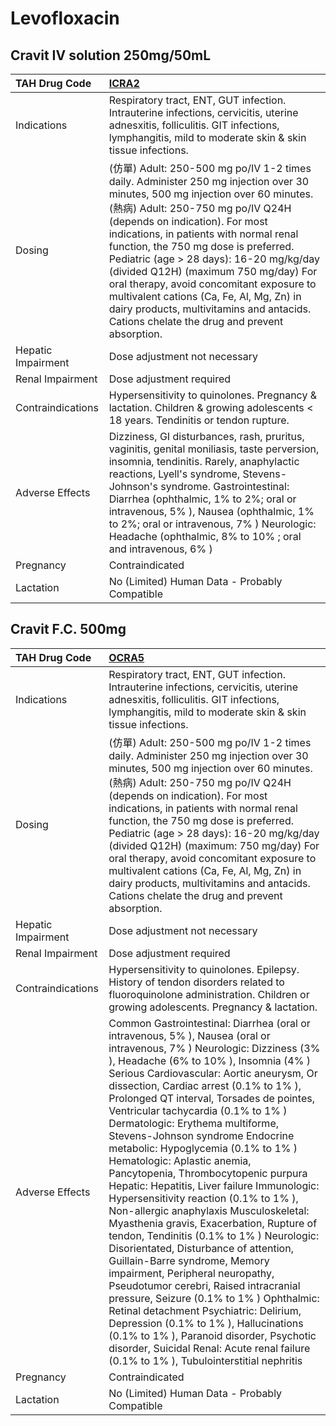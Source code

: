 # Levofloxacin

## Cravit IV solution 250mg/50mL

| TAH Drug Code      | [ICRA2](https://www.tahsda.org.tw/drugs/hissearch.php?drug_code=ICRA2)                                                                                                                                                                                                                                                                                                                                                                                                                                                                                          |
|:-------------------|:----------------------------------------------------------------------------------------------------------------------------------------------------------------------------------------------------------------------------------------------------------------------------------------------------------------------------------------------------------------------------------------------------------------------------------------------------------------------------------------------------------------------------------------------------------------|
| Indications        | Respiratory tract, ENT, GUT infection. Intrauterine infections, cervicitis, uterine adnesxitis, folliculitis. GIT infections, lymphangitis, mild to moderate skin & skin tissue infections.                                                                                                                                                                                                                                                                                                                                                                     |
| Dosing             | (仿單) Adult: 250-500 mg po/IV 1-2 times daily. Administer 250 mg injection over 30 minutes, 500 mg injection over 60 minutes. (熱病) Adult: 250-750 mg po/IV Q24H (depends on indication). For most indications, in patients with normal renal function, the 750 mg dose is preferred. Pediatric (age > 28 days): 16-20 mg/kg/day (divided Q12H) (maximum 750 mg/day) For oral therapy, avoid concomitant exposure to multivalent cations (Ca, Fe, Al, Mg, Zn) in dairy products, multivitamins and antacids. Cations chelate the drug and prevent absorption. |
| Hepatic Impairment | Dose adjustment not necessary                                                                                                                                                                                                                                                                                                                                                                                                                                                                                                                                   |
| Renal Impairment   | Dose adjustment required                                                                                                                                                                                                                                                                                                                                                                                                                                                                                                                                        |
| Contraindications  | Hypersensitivity to quinolones. Pregnancy & lactation. Children & growing adolescents < 18 years. Tendinitis or tendon rupture.                                                                                                                                                                                                                                                                                                                                                                                                                                 |
| Adverse Effects    | Dizziness, GI disturbances, rash, pruritus, vaginitis, genital moniliasis, taste perversion, insomnia, tendinitis. Rarely, anaphylactic reactions, Lyell's syndrome, Stevens-Johnson's syndrome. Gastrointestinal: Diarrhea (ophthalmic, 1% to 2%; oral or intravenous, 5% ), Nausea (ophthalmic, 1% to 2%; oral or intravenous, 7% ) Neurologic: Headache (ophthalmic, 8% to 10% ; oral and intravenous, 6% )                                                                                                                                                  |
| Pregnancy          | Contraindicated                                                                                                                                                                                                                                                                                                                                                                                                                                                                                                                                                 |
| Lactation          | No (Limited) Human Data - Probably Compatible                                                                                                                                                                                                                                                                                                                                                                                                                                                                                                                   |

## Cravit F.C. 500mg

| TAH Drug Code      | [OCRA5](https://www.tahsda.org.tw/drugs/hissearch.php?drug_code=OCRA5)                                                                                                                                                                                                                                                                                                                                                                                                                                                                                                                                                                                                                                                                                                                                                                                                                                                                                                                                                                                                                                                                                                           |
|:-------------------|:---------------------------------------------------------------------------------------------------------------------------------------------------------------------------------------------------------------------------------------------------------------------------------------------------------------------------------------------------------------------------------------------------------------------------------------------------------------------------------------------------------------------------------------------------------------------------------------------------------------------------------------------------------------------------------------------------------------------------------------------------------------------------------------------------------------------------------------------------------------------------------------------------------------------------------------------------------------------------------------------------------------------------------------------------------------------------------------------------------------------------------------------------------------------------------|
| Indications        | Respiratory tract, ENT, GUT infection. Intrauterine infections, cervicitis, uterine adnesxitis, folliculitis. GIT infections, lymphangitis, mild to moderate skin & skin tissue infections.                                                                                                                                                                                                                                                                                                                                                                                                                                                                                                                                                                                                                                                                                                                                                                                                                                                                                                                                                                                      |
| Dosing             | (仿單) Adult: 250-500 mg po/IV 1-2 times daily. Administer 250 mg injection over 30 minutes, 500 mg injection over 60 minutes. (熱病) Adult: 250-750 mg po/IV Q24H (depends on indication). For most indications, in patients with normal renal function, the 750 mg dose is preferred. Pediatric (age > 28 days): 16-20 mg/kg/day (divided Q12H) (maximum: 750 mg/day) For oral therapy, avoid concomitant exposure to multivalent cations (Ca, Fe, Al, Mg, Zn) in dairy products, multivitamins and antacids. Cations chelate the drug and prevent absorption.                                                                                                                                                                                                                                                                                                                                                                                                                                                                                                                                                                                                                 |
| Hepatic Impairment | Dose adjustment not necessary                                                                                                                                                                                                                                                                                                                                                                                                                                                                                                                                                                                                                                                                                                                                                                                                                                                                                                                                                                                                                                                                                                                                                    |
| Renal Impairment   | Dose adjustment required                                                                                                                                                                                                                                                                                                                                                                                                                                                                                                                                                                                                                                                                                                                                                                                                                                                                                                                                                                                                                                                                                                                                                         |
| Contraindications  | Hypersensitivity to quinolones. Epilepsy. History of tendon disorders related to fluoroquinolone administration. Children or growing adolescents. Pregnancy & lactation.                                                                                                                                                                                                                                                                                                                                                                                                                                                                                                                                                                                                                                                                                                                                                                                                                                                                                                                                                                                                         |
| Adverse Effects    | Common Gastrointestinal: Diarrhea (oral or intravenous, 5% ), Nausea (oral or intravenous, 7% ) Neurologic: Dizziness (3% ), Headache (6% to 10% ), Insomnia (4% ) Serious Cardiovascular: Aortic aneurysm, Or dissection, Cardiac arrest (0.1% to 1% ), Prolonged QT interval, Torsades de pointes, Ventricular tachycardia (0.1% to 1% ) Dermatologic: Erythema multiforme, Stevens-Johnson syndrome Endocrine metabolic: Hypoglycemia (0.1% to 1% ) Hematologic: Aplastic anemia, Pancytopenia, Thrombocytopenic purpura Hepatic: Hepatitis, Liver failure Immunologic: Hypersensitivity reaction (0.1% to 1% ), Non-allergic anaphylaxis Musculoskeletal: Myasthenia gravis, Exacerbation, Rupture of tendon, Tendinitis (0.1% to 1% ) Neurologic: Disorientated, Disturbance of attention, Guillain-Barre syndrome, Memory impairment, Peripheral neuropathy, Pseudotumor cerebri, Raised intracranial pressure, Seizure (0.1% to 1% ) Ophthalmic: Retinal detachment Psychiatric: Delirium, Depression (0.1% to 1% ), Hallucinations (0.1% to 1% ), Paranoid disorder, Psychotic disorder, Suicidal Renal: Acute renal failure (0.1% to 1% ), Tubulointerstitial nephritis |
| Pregnancy          | Contraindicated                                                                                                                                                                                                                                                                                                                                                                                                                                                                                                                                                                                                                                                                                                                                                                                                                                                                                                                                                                                                                                                                                                                                                                  |
| Lactation          | No (Limited) Human Data - Probably Compatible                                                                                                                                                                                                                                                                                                                                                                                                                                                                                                                                                                                                                                                                                                                                                                                                                                                                                                                                                                                                                                                                                                                                    |

